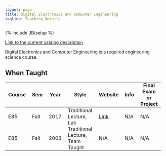 ```yaml
---
layout: page
title: Digital Electronics and Computer Engineering
tagline: Teaching Details
---
```

{% include JB/setup %}

[Link to the current catalog description](https://www.hmc.edu/engineering/curriculum/courses/engineering-course-descriptions/#85)

Digital Electronics and Computer Engineering is a required engineering science course.

## When Taught
<style>
th, td {
    padding:  0px 10px;
}
</style>

| Course | Sem | Year | Style | Website | Info | Final Exam or Project |
| ------ | --- | ---- | ----- | ------- | ---- | --------------------- |
| E85 | Fall | 2017 | Traditional Lecture, Lab | [Link](http://pages.hmc.edu/spjut/E85/index.md.html) | N/A | N/A |
| E85 | Fall | 2003 | Traditional Lecture, Team Taught | N/A | N/A | N/A |